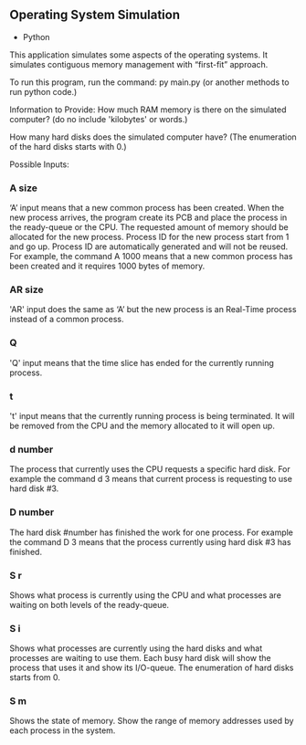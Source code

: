 ## Operating System Simulation

- Python

This application simulates some aspects of the operating systems. It simulates contiguous memory management with “first-fit” approach.

To run this program, run the command: py main.py (or another methods to run python code.)

Information to Provide:
How much RAM memory is there on the simulated computer?
(do no include 'kilobytes' or words.)

How many hard disks does the simulated computer have?
(The enumeration of the hard disks starts with 0.)

Possible Inputs:
### A size
  ‘A’ input means that a new common process has been created. When the new process arrives, the program create its PCB and place the process in the ready-queue or the CPU. The requested amount of memory should be allocated for the new process. Process ID for the new process start from 1 and go up. Process ID are automatically generated and will not be reused. For example, the command A 1000 means that a new common process has been created and it requires 1000 bytes of memory.

### AR size
   'AR' input does the same as ‘A’ but the new process is an Real-Time process instead of a common process.

### Q
  'Q' input means that the time slice has ended for the currently running process.

### t
  't' input means that the currently running process is being terminated. It will be removed from the CPU and the memory allocated to it will open up.

### d number
   The process that currently uses the CPU requests a specific hard disk. For example the command d 3 means that current process is requesting to use hard disk #3.

### D number
   The hard disk #number has finished the work for one process. For example the command D 3 means that the process currently using hard disk #3 has finished.

### S r
  Shows what process is currently using the CPU and what processes are waiting on both levels of the ready-queue.

### S i
   Shows what processes are currently using the hard disks and what processes are waiting to use them. Each busy hard disk will show the process that uses it and show its I/O-queue. The enumeration of hard disks starts from 0.

### S m
  Shows the state of memory. Show the range of memory addresses used by each process in the system.
